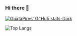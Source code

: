### Hi there 👋
[![GuxtaPires' GitHub stats-Dark](https://github-readme-stats.vercel.app/apiGuxtaPires=GuxtaPires\&show_icons=true\&theme=dark#gh-dark-mode-only)](https://github.com/GuxtaPires/github-readme-stats#responsive-card-theme#gh-dark-mode-only)


![Top Langs](https://github-readme-stats.vercel.app/api/top-langs/GuxtaPires=GuxtaPires&layout=compact)
